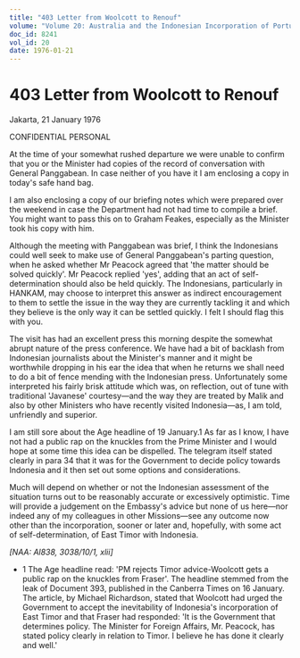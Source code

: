 ```yaml
---
title: "403 Letter from Woolcott to Renouf"
volume: "Volume 20: Australia and the Indonesian Incorporation of Portuguese Timor, 1974-1976"
doc_id: 8241
vol_id: 20
date: 1976-01-21
---
```


# 403 Letter from Woolcott to Renouf

Jakarta, 21 January 1976

CONFIDENTIAL PERSONAL

At the time of your somewhat rushed departure we were unable to confirm that you or the Minister had copies of the record of conversation with General Panggabean. In case neither of you have it I am enclosing a copy in today's safe hand bag.

I am also enclosing a copy of our briefing notes which were prepared over the weekend in case the Department had not had time to compile a brief. You might want to pass this on to Graham Feakes, especially as the Minister took his copy with him.

Although the meeting with Panggabean was brief, I think the Indonesians could well seek to make use of General Panggabean's parting question, when he asked whether Mr Peacock agreed that 'the matter should be solved quickly'. Mr Peacock replied 'yes', adding that an act of self-determination should also be held quickly. The Indonesians, particularly in HANKAM, may choose to interpret this answer as indirect encouragement to them to settle the issue in the way they are currently tackling it and which they believe is the only way it can be settled quickly. I felt I should flag this with you.

The visit has had an excellent press this morning despite the somewhat abrupt nature of the press conference. We have had a bit of backlash from Indonesian journalists about the Minister's manner and it might be worthwhile dropping in his ear the idea that when he returns we shall need to do a bit of fence mending with the Indonesian press. Unfortunately some interpreted his fairly brisk attitude which was, on reflection, out of tune with traditional 'Javanese' courtesy—and the way they are treated by Malik and also by other Ministers who have recently visited Indonesia—as, I am told, unfriendly and superior.

I am still sore about the Age headline of 19 January.1 As far as I know, I have not had a public rap on the knuckles from the Prime Minister and I would hope at some time this idea can be dispelled. The telegram itself stated clearly in para 34 that it was for the Government to decide policy towards Indonesia and it then set out some options and considerations.

Much will depend on whether or not the Indonesian assessment of the situation turns out to be reasonably accurate or excessively optimistic. Time will provide a judgement on the Embassy's advice but none of us here—nor indeed any of my colleagues in other Missions­—see any outcome now other than the incorporation, sooner or later and, hopefully, with some act of self-determination, of East Timor with Indonesia.

_[NAA: Al838, 3038/10/1, xlii]_

  * 1 The Age headline read: 'PM rejects Timor advice-Woolcott gets a public rap on the knuckles from Fraser'. The headline stemmed from the leak of Document 393, published in the Canberra Times on 16 January. The article, by Michael Richardson, stated that Woolcott had urged the Government to accept the inevitability of Indonesia's incorporation of East Timor and that Fraser had responded: 'It is the Government that determines policy. The Minister for Foreign Affairs, Mr. Peacock, has stated policy clearly in relation to Timor. I believe he has done it clearly and well.'


